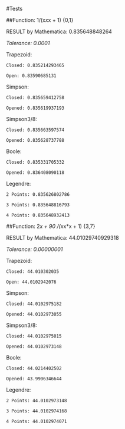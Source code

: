 #Tests

##Function:
	1/(x*x*x + 1) {0,1}
	
RESULT by Mathematica:
	0.835648848264
	
*Tolerance: 0.0001*

Trapezoid:
	
	Closed: 0.835214293465
	
	Open: 0.83590685131
	
Simpson:

	Closed:	0.835659412758
	
	Opened: 0.835619937193

Simpson3/8:

	Closed: 0.835663597574
	
	Opened: 0.835628737788
	
Boole:

	Closed: 0.835331705332
	
	Opened: 0.836408090118

Legendre:

	2 Points: 0.835626802786
	
	3 Points: 0.835648816793
	
	4 Points: 0.835648932413
	
	
##Function:
		2*x + 90 /(x*x*x + 1) {3,7}

RESULT by Mathematica:
		44.01029740929318

*Tolerance: 0.00000001*

Trapezoid:

	Closed: 44.010302035

	Open: 44.0102942076

Simpson:

	Closed:	44.0102975182

	Opened: 44.0102973055

Simpson3/8:

	Closed: 44.0102975015

	Opened: 44.0102973148

Boole:

	Closed: 44.0214402502

	Opened: 43.9906346644

Legendre:

	2 Points: 44.0102973148

	3 Points: 44.0102974168

	4 Points: 44.0102974071